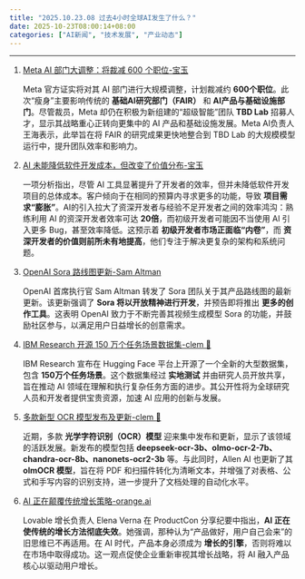 ```yaml
---
title: "2025.10.23.08 过去4小时全球AI发生了什么？"
date: 2025-10-23T08:00:14+08:00
categories: ["AI新闻", "技术发展", "产业动态"]
---
```


---

1.  [Meta AI 部门大调整：将裁减 600 个职位-宝玉](https://x.com/dotey/status/1981124733635563846)

    Meta 官方证实将对其 AI 部门进行大规模调整，计划裁减约 **600个职位**。此次“瘦身”主要影响传统的 **基础AI研究部门（FAIR）** 和 **AI产品与基础设施部门**。尽管裁员，Meta 却仍在积极为新组建的“超级智能”团队 **TBD Lab** 招募人才，显示其战略重心正转向更集中的 AI 产品和基础设施发展。Meta AI负责人王海表示，此举旨在将 FAIR 的研究成果更快地整合到 TBD Lab 的大规模模型运行中，提升团队效率和影响力。

2.  [AI 未能降低软件开发成本，但改变了价值分布-宝玉](https://x.com/dotey/status/1981091854209995041)

    一项分析指出，尽管 AI 工具显著提升了开发者的效率，但并未降低软件开发项目的总体成本。客户倾向于在相同的预算内寻求更多的功能，导致 **项目需求“膨胀”**。AI的引入拉大了资深开发者与经验不足开发者之间的效率鸿沟：熟练利用 AI 的资深开发者效率可达 **20倍**，而初级开发者可能因不当使用 AI 引入更多 Bug，甚至效率降低。这预示着 **初级开发者市场正面临“内卷”**，而 **资深开发者的价值则前所未有地提高**，他们专注于解决更复杂的架构和系统问题。

3.  [OpenAI Sora 路线图更新-Sam Altman](https://x.com/sama/status/1981131519675814334)

    OpenAI 首席执行官 Sam Altman 转发了 Sora 团队关于其产品路线图的最新更新。该更新强调了 **Sora 将以开放精神进行开发**，并预告即将推出 **更多的创作工具**。这表明 OpenAI 致力于不断完善其视频生成模型 Sora 的功能，并鼓励社区参与，以满足用户日益增长的创意需求。

4.  [IBM Research 开源 150 万个任务场景数据集-clem 🤗](https://x.com/ClementDelangue/status/1981133976141254833)

    IBM Research 宣布在 Hugging Face 平台上开源了一个全新的大型数据集，包含 **150万个任务场景**。这个数据集经过 **实地测试** 并由研究人员开放共享，旨在推动 AI 领域在理解和执行复杂任务方面的进步。其公开性将为全球研究人员和开发者提供宝贵资源，加速 AI 应用的创新与发展。

5.  [多款新型 OCR 模型发布及更新-clem 🤗](https://x.com/ClementDelangue/status/1981127291356008779)

    近期，多款 **光学字符识别（OCR）模型** 迎来集中发布和更新，显示了该领域的活跃发展。新发布的模型包括 **deepseek-ocr-3b、olmo-ocr-2-7b、chandra-ocr-8b、nanonets-ocr2-3b** 等。与此同时，Allen AI 也更新了其 **olmOCR 模型**，旨在将 PDF 和扫描件转化为清晰文本，并增强了对表格、公式和手写内容的识别支持，进一步提升了文档处理的自动化水平。

6.  [AI 正在颠覆传统增长策略-orange.ai](https://x.com/oran_ge/status/1981123284575146401)

    Lovable 增长负责人 Elena Verna 在 ProductCon 分享纪要中指出，**AI 正在使传统的增长方法彻底失效**。她强调，那种认为“产品做好，用户自己会来”的旧思维已不再适用。在 AI 时代，产品本身必须成为 **增长的引擎**，否则将难以在市场中取得成功。这一观点促使企业重新审视其增长战略，将 AI 融入产品核心以驱动用户增长。